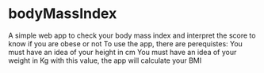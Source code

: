 # bodyMassIndex
A simple web app to check your body mass index and interpret the score to know if you are obese or not
To use the app, there are perequistes:
You must have an idea of your height in cm
You must have an idea of your weight in Kg
with this value, the app will calculate your BMI

